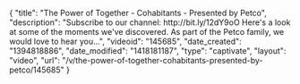{
    "title": "The Power of Together - Cohabitants - Presented by Petco",
    "description": "Subscribe to our channel: http:\/\/bit.ly\/12dY9oO Here's a look at some of the moments we've discovered. As part of the Petco family, we would love to hear you...",
    "videoid": "145685",
    "date_created": "1394818886",
    "date_modified": "1418181187",
    "type": "captivate",
    "layout": "video",
    "url": "\/v\/the-power-of-together-cohabitants-presented-by-petco\/145685"
}